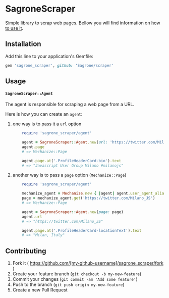# SagroneScraper

Simple library to scrap web pages. Bellow you will find information on [how to use it](#usage).

## Installation

Add this line to your application's Gemfile:

```ruby
gem 'sagrone_scraper', github: 'Sagrone/scraper'
```

## Usage

#### `SagroneScraper::Agent`

The agent is responsible for scraping a web page from a URL.

Here is how you can create an `agent`:

1. one way is to pass it a `url` option

    ```ruby
        require 'sagrone_scraper/agent'

        agent = SagroneScraper::Agent.new(url: 'https://twitter.com/Milano_JS')
        agent.page
        # => Mechanize::Page

        agent.page.at('.ProfileHeaderCard-bio').text
        # => "Javascript User Group Milano #milanojs"
    ```

2. another way is to pass a `page` option (`Mechanize::Page`)

    ```ruby
        require 'sagrone_scraper/agent'

        mechanize_agent = Mechanize.new { |agent| agent.user_agent_alias = 'Linux Firefox' }
        page = mechanize_agent.get('https://twitter.com/Milano_JS')
        # => Mechanize::Page

        agent = SagroneScraper::Agent.new(page: page)
        agent.url
        # => "https://twitter.com/Milano_JS"

        agent.page.at('.ProfileHeaderCard-locationText').text
        # => "Milan, Italy"
    ```


## Contributing

1. Fork it ( https://github.com/[my-github-username]/sagrone_scraper/fork )
2. Create your feature branch (`git checkout -b my-new-feature`)
3. Commit your changes (`git commit -am 'Add some feature'`)
4. Push to the branch (`git push origin my-new-feature`)
5. Create a new Pull Request
